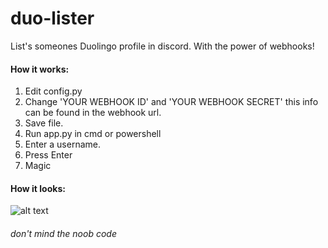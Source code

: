 # duo-lister
List's someones Duolingo profile in discord.
With the power of webhooks!

#### How it works:

1. Edit config.py
1. Change 'YOUR WEBHOOK ID' and 'YOUR WEBHOOK SECRET' this info can be found in the webhook url.
1. Save file.
1. Run app.py in cmd or powershell
1. Enter a username.
1. Press Enter
1. Magic

#### How it looks:

![alt text](https://test.stefmmm.xyz/screenshot2.png)

###### don't mind the noob code
